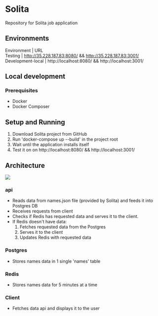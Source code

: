 # Solita

Repository for Solita job application

## Environments

Environment | URL  
Testing | http://35.228.187.83:8080/ && http://35.228.187.83:3001/  
Development-local | http://localhost:8080/ && http://localhost:3001/

## Local development

### Prerequisites

- Docker
- Docker Composer

## Setup and Running

1. Download Solita project from GitHub
2. Run 'docker-compose up --build' in the project root
3. Wait until the application installs itself
4. Test it on on http://localhost:8080/ && http://localhost:3001/

## Architecture

<img src="https://s3.eu-north-1.amazonaws.com/elar-saks.info/Solita.png" />

### api

- Reads data from names.json file (provided by Solita) and feeds it into Postgres DB
- Receives requests from client
- Checks if Redis has requested data and serves it to the client.
- If Redis doesn't have data:
  1. Fetches requested data from the Postgres
  2. Serves it to the client
  3. Updates Redis with requested data

### Postgres

- Stores names data in 1 single 'names' table

### Redis

- Stores names data for 5 minutes at a time

### Client

- Fetches data api and displays it to the user

